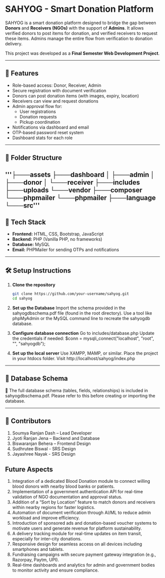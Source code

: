 # SAHYOG - Smart Donation Platform

SAHYOG is a smart donation platform designed to bridge the gap between **Donors** and **Receivers (NGOs)** with the support of **Admins**. It allows verified donors to post items for donation, and verified receivers to request these items. Admins manage the entire flow from verification to donation delivery.

This project was developed as a **Final Semester Web Development Project**.

---

## 🌟 Features

- Role-based access: Donor, Receiver, Admin
- Secure registration with document verification
- Donors can post donation items (with images, expiry, location)
- Receivers can view and request donations
- Admin approval flow for:
  - User registrations
  - Donation requests
  - Pickup coordination
- Notifications via dashboard and email
- OTP-based password reset system
- Dashboard stats for each role

---

## 📁 Folder Structure
'''├───assets
├───dashboard
│   ├───admin
│   ├───donor
│   └───receiver
├───includes
├───uploads
└───vendor
    ├───composer
    └───phpmailer
        └───phpmailer
            ├───language
            └───src'''
---

## 🧩 Tech Stack

- **Frontend:** HTML, CSS, Bootstrap, JavaScript
- **Backend:** PHP (Vanilla PHP, no frameworks)
- **Database:** MySQL
- **Email:** PHPMailer for sending OTPs and notifications

---

## 🛠️ Setup Instructions

1. **Clone the repository**
   ```bash
   git clone https://github.com/your-username/sahyog.git
   cd sahyog
2. **Set up the Database**
   Import the schema provided in the sahyogdbschema.pdf file (found in the root directory).
   Use a tool like phpMyAdmin or the MySQL command line to recreate the sahyogdb database.
   
3. **Configure database connection**
   Go to includes/database.php
   Update the credentials if needed:
   $conn = mysqli_connect("localhost", "root", "", "sahyogdb");

4. **Set up the local server**
   Use XAMPP, MAMP, or similar.
   Place the project in your htdocs folder.
   Visit http://localhost/sahyog/index.php
   
-----

## 📄 Database Schema
📌 The full database schema (tables, fields, relationships) is included in sahyogdbschema.pdf.
Please refer to this before creating or importing the database.

--------

## 🤝 Contributors
1. Soumya Ranjan Dash – Lead Developer
2. Jyoti Ranjan Jena – Backend and Database
3. Biswaranjan Behera – Frontend Design
4. Sudhrutee Biswal - SRS Design
5. Jayashree Nayak - SRS Design

## Future Aspects
1. Integration of a dedicated Blood Donation module to connect willing blood donors with nearby blood banks or patients.
2. Implementation of a government authentication API for real-time validation of NGO documentation and approval status.
3. Addition of a “Sort by Location” feature to match donors and receivers within nearby regions for faster logistics.
4. Automation of document verification through AI/ML to reduce admin workload and improve efficiency.
5. Introduction of sponsored ads and donation-based voucher systems to motivate users and generate revenue for platform sustainability.
6. A delivery tracking module for real-time updates on item transit, especially for inter-city donations.
7. Responsive design for seamless access on all devices including smartphones and tablets.
8. Fundraising campaigns with secure payment gateway integration (e.g., Razorpay, Paytm, UPI).
9. Real-time dashboards and analytics for admin and government bodies to monitor activity and ensure compliance. 

